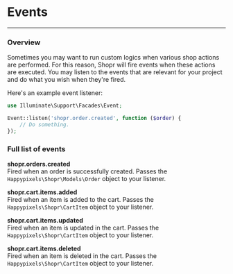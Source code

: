 # Events

---

<a name="section-1"></a>

### Overview
Sometimes you may want to run custom logics when various shop actions are performed. For this reason, Shopr will fire events when these actions are executed. You may listen to the events that are relevant for your project and do what you wish when they're fired.

Here's an example event listener:
```php
use Illuminate\Support\Facades\Event;

Event::listen('shopr.order.created', function ($order) {
    // Do something.
});
```

### Full list of events

**shopr.orders.created**  
Fired when an order is successfully created. Passes the `Happypixels\Shopr\Models\Order` object to your listener.

**shopr.cart.items.added**  
Fired when an item is added to the cart. Passes the `Happypixels\Shopr\CartItem` object to your listener.

**shopr.cart.items.updated**  
Fired when an item is updated in the cart. Passes the `Happypixels\Shopr\CartItem` object to your listener.

**shopr.cart.items.deleted**  
Fired when an item is deleted in the cart. Passes the `Happypixels\Shopr\CartItem` object to your listener.